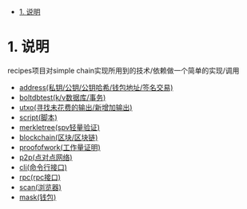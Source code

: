 <!-- TOC -->

- [1. 说明](#1-说明)

<!-- /TOC -->


<a id="markdown-1-说明" name="1-说明"></a>
# 1. 说明

recipes项目对simple chain实现所用到的技术/依赖做一个简单的实现/调用

* [address(私钥/公钥/公钥哈希/钱包地址/签名交易)](address)
* [boltdbtest(k/v数据库/事务)](boltdbtest)
* [utxo(寻找未花费的输出/新增加输出)](utxo)
* [script(脚本)](script)
* [merkletree(spv轻量验证)](merkletree)
* [blockchain(区块/区块链)](blockchain)
* [proofofwork(工作量证明)](blockchain)
* [p2p(点对点网络)](p2p)
* [cli(命令行接口)](cli)
* [rpc(rpc接口)](rpc)
* [scan(浏览器)](scan)
* [mask(钱包)](mask)
